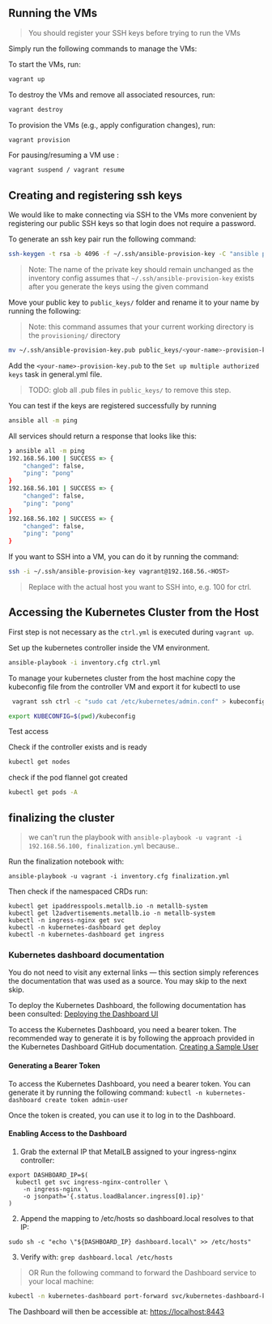 ## Running the VMs

> You should register your SSH keys before trying to run the VMs

Simply run the following commands to manage the VMs:

To start the VMs, run:
```zsh
vagrant up
```

To destroy the VMs and remove all associated resources, run:
```zsh
vagrant destroy
```

To provision the VMs (e.g., apply configuration changes), run:
```zsh
vagrant provision
```

For pausing/resuming a VM use :
```zsh
vagrant suspend / vagrant resume
```

## Creating and registering ssh keys

We would like to make connecting via SSH to the VMs more convenient by registering our public SSH keys so that
login does not require a password.

To generate an ssh key pair run the following command:

```zsh
ssh-keygen -t rsa -b 4096 -f ~/.ssh/ansible-provision-key -C "ansible provision key"
```

> Note: The name of the private key should remain unchanged as the inventory config assumes that
> `~/.ssh/ansible-provision-key` exists after you generate the keys using the given command

Move your public key to `public_keys/` folder and rename it to your name by running the following:

> Note: this command assumes that your current working directory is the `provisioning/` directory

```zsh
mv ~/.ssh/ansible-provision-key.pub public_keys/<your-name>-provision-key.pub
```

Add the `<your-name>-provision-key.pub` to the `Set up multiple authorized keys` task in general.yml file.

> TODO: glob all .pub files in `public_keys/` to remove this step.

You can test if the keys are registered successfully by running

```zsh
ansible all -m ping
```

All services should return a response that looks like this:

```zsh
❯ ansible all -m ping
192.168.56.100 | SUCCESS => {
    "changed": false,
    "ping": "pong"
}
192.168.56.101 | SUCCESS => {
    "changed": false,
    "ping": "pong"
}
192.168.56.102 | SUCCESS => {
    "changed": false,
    "ping": "pong"
}
```

If you want to SSH into a VM, you can do it by running the command:

```zsh
ssh -i ~/.ssh/ansible-provision-key vagrant@192.168.56.<HOST>
```

> Replace <HOST> with the actual host you want to SSH into, e.g. 100 for ctrl.

## Accessing the Kubernetes Cluster from the Host
First step is not necessary as the `ctrl.yml` is executed during `vagrant up`.

Set up the kubernetes controller inside the VM environment.
```zsh
ansible-playbook -i inventory.cfg ctrl.yml
```

To manage your kubernetes cluster from the host machine copy the kubeconfig file from the controller VM 
and export it for kubectl to use
```zsh
 vagrant ssh ctrl -c "sudo cat /etc/kubernetes/admin.conf" > kubeconfig
```
```zsh
export KUBECONFIG=$(pwd)/kubeconfig
```

Test access

Check if the controller exists and is ready
```zsh
kubectl get nodes
```

check if the pod flannel got created
```zsh
kubectl get pods -A
```

## finalizing the cluster

> we can't run the playbook with `ansible-playbook -u vagrant -i 192.168.56.100, finalization.yml` because.. 

Run the finalization notebook with:
```
ansible-playbook -u vagrant -i inventory.cfg finalization.yml
```

Then check if the namespaced CRDs run:
```
kubectl get ipaddresspools.metallb.io -n metallb-system
kubectl get l2advertisements.metallb.io -n metallb-system
kubectl -n ingress-nginx get svc
kubectl -n kubernetes-dashboard get deploy
kubectl -n kubernetes-dashboard get ingress
```

### Kubernetes dashboard documentation
You do not need to visit any external links — this section simply references the documentation that was used as a source. You may skip to the next skip.

To deploy the Kubernetes Dashboard, the following documentation has been consulted:
[Deploying the Dashboard UI](https://kubernetes.io/docs/tasks/access-application-cluster/web-ui-dashboard/#deploying-the-dashboard-ui)

To access the Kubernetes Dashboard, you need a bearer token. The recommended way to generate it is by following the approach provided in the Kubernetes Dashboard GitHub documentation.
[Creating a Sample User](https://github.com/kubernetes/dashboard/blob/master/docs/user/access-control/creating-sample-user.md)

#### Generating a Bearer Token
To access the Kubernetes Dashboard, you need a bearer token. You can generate it by running the following command:
```kubectl -n kubernetes-dashboard create token admin-user```

Once the token is created, you can use it to log in to the Dashboard.

#### Enabling Access to the Dashboard

1. Grab the external IP that MetalLB assigned to your ingress-nginx controller:
```
export DASHBOARD_IP=$(
  kubectl get svc ingress-nginx-controller \
    -n ingress-nginx \
    -o jsonpath='{.status.loadBalancer.ingress[0].ip}'
)
```

2. Append the mapping to /etc/hosts so dashboard.local resolves to that IP:
```
sudo sh -c "echo \"${DASHBOARD_IP} dashboard.local\" >> /etc/hosts"
```

3. Verify with: `grep dashboard.local /etc/hosts`


> OR Run the following command to forward the Dashboard service to your local machine:

```zsh
kubectl -n kubernetes-dashboard port-forward svc/kubernetes-dashboard-kong-proxy 8443:443
```

The Dashboard will then be accessible at: [https://localhost:8443](https://localhost:8443)

